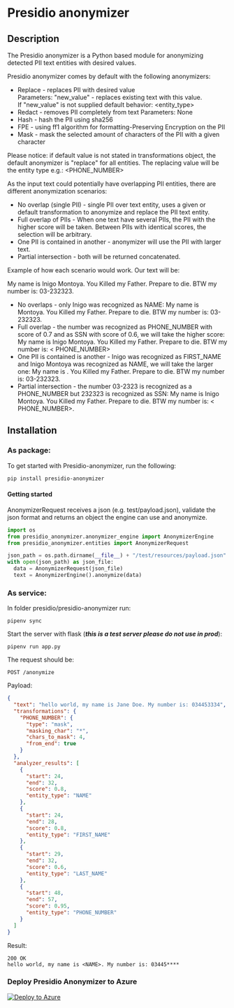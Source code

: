 # Presidio anonymizer

## Description

The Presidio anonymizer is a Python based module for anonymizing detected PII text
entities with desired values.

[comment]: <shiranr> (#TODO need to fill this once the the functionality is done 2656 - 2659)
Presidio anonymizer comes by default with the following anonymizers:

- Replace - replaces PII with desired value <br>
  Parameters: "new_value" - replaces existing text with this value. <br>
  If "new_value" is not supplied default behavior: <entity_type>
- Redact - removes PII completely from text Parameters: None
- Hash - hash the PII using sha256
- FPE - using ff1 algorithm for formatting-Preserving Encryption on the PII
- Mask - mask the selected amount of characters of the PII with a given character


Please notice: if default value is not stated in transformations object, the default
anonymizer is "replace" for all entities. The replacing value will be the entity type
e.g.: <PHONE_NUMBER>

As the input text could potentially have overlapping PII entities, there are different
anonymization scenarios:

- No overlap (single PII) - single PII over text entity, uses a given or default
  transformation to anonymize and replace the PII text entity.
- Full overlap of PIIs - When one text have several PIIs, the PII with the higher score
  will be taken. Between PIIs with identical scores, the selection will be arbitrary.
- One PII is contained in another - anonymizer will use the PII with larger text.
- Partial intersection - both will be returned concatenated.

Example of how each scenario would work. Our text will be:

My name is Inigo Montoya. You Killed my Father. Prepare to die. BTW my number is:
03-232323.

- No overlaps - only Inigo was recognized as NAME:
  My name is <NAME> Montoya. You Killed my Father. Prepare to die. BTW my number is:
  03-232323.
- Full overlap - the number was recognized as PHONE_NUMBER with score of 0.7 and as SSN
  with score of 0.6, we will take the higher score:
  My name is Inigo Montoya. You Killed my Father. Prepare to die. BTW my number is: <
  PHONE_NUMBER>
- One PII is contained is another - Inigo was recognized as FIRST_NAME and Inigo Montoya
  was recognized as NAME, we will take the larger one:
  My name is <NAME>. You Killed my Father. Prepare to die. BTW my number is: 03-232323.
- Partial intersection - the number 03-2323 is recognized as a PHONE_NUMBER but 232323 is
  recognized as SSN:
  My name is Inigo Montoya. You Killed my Father. Prepare to die. BTW my number is: <
  PHONE_NUMBER><SSN>.

## Installation

### As package:

To get started with Presidio-anonymizer, run the following:

```sh
pip install presidio-anonymizer
```

#### Getting started

AnonymizerRequest receives a json (e.g. test/payload.json), validate the json format and
returns an object the engine can use and anonymize.

```python
import os
from presidio_anonymizer.anonymizer_engine import AnonymizerEngine
from presidio_anonymizer.entities import AnonymizerRequest

json_path = os.path.dirname(__file__) + "/test/resources/payload.json"
with open(json_path) as json_file:
  data = AnonymizerRequest(json_file)
  text = AnonymizerEngine().anonymize(data)
```

### As service:

In folder presidio/presidio-anonymizer run:

```
pipenv sync
```

Start the server with flask (***this is a test server please do not use in prod***):

```
pipenv run app.py
```

The request should be:

```
POST /anonymize
```

Payload:
```json
{
  "text": "hello world, my name is Jane Doe. My number is: 034453334",
  "transformations": {
    "PHONE_NUMBER": {
      "type": "mask",
      "masking_char": "*",
      "chars_to_mask": 4,
      "from_end": true
    }
  },
  "analyzer_results": [
    {
      "start": 24,
      "end": 32,
      "score": 0.8,
      "entity_type": "NAME"
    },
    {
      "start": 24,
      "end": 28,
      "score": 0.8,
      "entity_type": "FIRST_NAME"
    },
    {
      "start": 29,
      "end": 32,
      "score": 0.6,
      "entity_type": "LAST_NAME"
    },
    {
      "start": 48,
      "end": 57,
      "score": 0.95,
      "entity_type": "PHONE_NUMBER"
    }
  ]
}
```
Result:
```
200 OK
hello world, my name is <NAME>. My number is: 03445****
```

### Deploy Presidio Anonymizer to Azure

[![Deploy to Azure](https://aka.ms/deploytoazurebutton)](https://portal.azure.com/#create/Microsoft.Template/uri/https%3A%2F%2Fraw.githubusercontent.com%2Fmicrosoft%2Fpresidio%2Ffeature%2Fdeploy-to-azure%2Fpresidio-anonymizer%2Fdeploytoazure.json)
